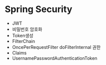 # Spring Security

- JWT
- 비밀번호 암호화
- Token생성
- FilterChain
- OncePerRequestFilter doFilterInternal 권한 
- Claims
- UsernamePasswordAuthenticationToken
